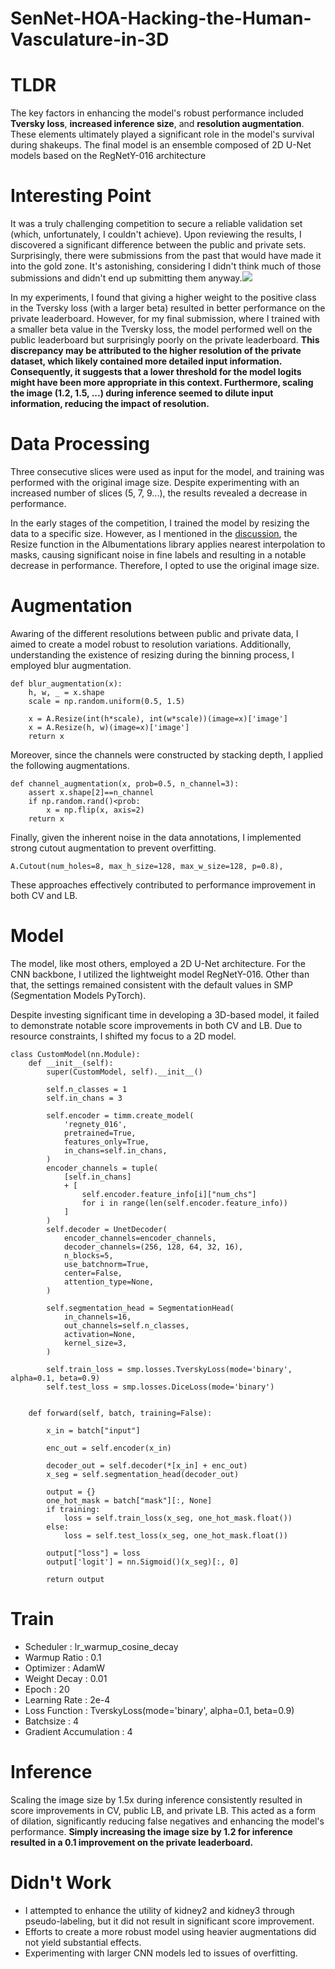 # SenNet-HOA-Hacking-the-Human-Vasculature-in-3D

# TLDR
The key factors in enhancing the model's robust performance included **Tversky loss**, **increased inference size**, and **resolution augmentation**. These elements ultimately played a significant role in the model's survival during shakeups. The final model is an ensemble composed of 2D U-Net models based on the RegNetY-016 architecture

# Interesting Point
It was a truly challenging competition to secure a reliable validation set (which, unfortunately, I couldn't achieve). Upon reviewing the results, I discovered a significant difference between the public and private sets. Surprisingly, there were submissions from the past that would have made it into the gold zone. It's astonishing, considering I didn't think much of those submissions and didn't end up submitting them anyway.![](https://www.googleapis.com/download/storage/v1/b/kaggle-forum-message-attachments/o/inbox%2F8251891%2F2157a7f85f57cd0c6dde0da031853591%2F2024-02-07%2016-41-53.png?generation=1707291854652849&alt=media)

In my experiments, I found that giving a higher weight to the positive class in the Tversky loss (with a larger beta) resulted in better performance on the private leaderboard. However, for my final submission, where I trained with a smaller beta value in the Tversky loss, the model performed well on the public leaderboard but surprisingly poorly on the private leaderboard. **This discrepancy may be attributed to the higher resolution of the private dataset, which likely contained more detailed input information. Consequently, it suggests that a lower threshold for the model logits might have been more appropriate in this context. Furthermore, scaling the image (1.2, 1.5, ...) during inference seemed to dilute input information, reducing the impact of resolution.**

# Data Processing
Three consecutive slices were used as input for the model, and training was performed with the original image size. Despite experimenting with an increased number of slices (5, 7, 9...), the results revealed a decrease in performance.

In the early stages of the competition, I trained the model by resizing the data to a specific size. However, as I mentioned in the [discussion](https://www.kaggle.com/competitions/blood-vessel-segmentation/discussion/463121), the Resize function in the Albumentations library applies nearest interpolation to masks, causing significant noise in fine labels and resulting in a notable decrease in performance. Therefore, I opted to use the original image size.

# Augmentation
Awaring of the different resolutions between public and private data, I aimed to create a model robust to resolution variations. Additionally, understanding the existence of resizing during the binning process, I employed blur augmentation. 

    def blur_augmentation(x):
        h, w, _ = x.shape
        scale = np.random.uniform(0.5, 1.5)

        x = A.Resize(int(h*scale), int(w*scale))(image=x)['image']
        x = A.Resize(h, w)(image=x)['image']
        return x

Moreover, since the channels were constructed by stacking depth, I applied the following augmentations.

    def channel_augmentation(x, prob=0.5, n_channel=3):
        assert x.shape[2]==n_channel
        if np.random.rand()<prob:
            x = np.flip(x, axis=2)
        return x

Finally, given the inherent noise in the data annotations, I implemented strong cutout augmentation to prevent overfitting.

    A.Cutout(num_holes=8, max_h_size=128, max_w_size=128, p=0.8),

These approaches effectively contributed to performance improvement in both CV and LB.


# Model
The model, like most others, employed a 2D U-Net architecture. For the CNN backbone, I utilized the lightweight model RegNetY-016. Other than that, the settings remained consistent with the default values in SMP (Segmentation Models PyTorch).

Despite investing significant time in developing a 3D-based model, it failed to demonstrate notable score improvements in both CV and LB. Due to resource constraints, I shifted my focus to a 2D model.

    class CustomModel(nn.Module):
        def __init__(self):
            super(CustomModel, self).__init__()

            self.n_classes = 1
            self.in_chans = 3

            self.encoder = timm.create_model(
                'regnety_016',
                pretrained=True,
                features_only=True,
                in_chans=self.in_chans,
            )
            encoder_channels = tuple(
                [self.in_chans]
                + [
                    self.encoder.feature_info[i]["num_chs"]
                    for i in range(len(self.encoder.feature_info))
                ]
            )
            self.decoder = UnetDecoder(
                encoder_channels=encoder_channels,
                decoder_channels=(256, 128, 64, 32, 16),
                n_blocks=5,
                use_batchnorm=True,
                center=False,
                attention_type=None,
            )

            self.segmentation_head = SegmentationHead(
                in_channels=16,
                out_channels=self.n_classes,
                activation=None,
                kernel_size=3,
            )

            self.train_loss = smp.losses.TverskyLoss(mode='binary', alpha=0.1, beta=0.9)
            self.test_loss = smp.losses.DiceLoss(mode='binary')


        def forward(self, batch, training=False):

            x_in = batch["input"]

            enc_out = self.encoder(x_in)

            decoder_out = self.decoder(*[x_in] + enc_out)
            x_seg = self.segmentation_head(decoder_out)

            output = {}
            one_hot_mask = batch["mask"][:, None]
            if training:
                loss = self.train_loss(x_seg, one_hot_mask.float())
            else:
                loss = self.test_loss(x_seg, one_hot_mask.float())

            output["loss"] = loss
            output['logit'] = nn.Sigmoid()(x_seg)[:, 0]

            return output

# Train

* Scheduler : lr_warmup_cosine_decay 
* Warmup Ratio : 0.1
* Optimizer : AdamW 
* Weight Decay : 0.01
* Epoch : 20
* Learning Rate : 2e-4
* Loss Function : TverskyLoss(mode='binary', alpha=0.1, beta=0.9)
* Batchsize : 4
* Gradient Accumulation : 4

# Inference
Scaling the image size by 1.5x during inference consistently resulted in score improvements in CV, public LB, and private LB. This acted as a form of dilation, significantly reducing false negatives and enhancing the model's performance. **Simply increasing the image size by 1.2 for inference resulted in a 0.1 improvement on the private leaderboard.**

# Didn't Work
* I attempted to enhance the utility of kidney2 and kidney3 through pseudo-labeling, but it did not result in significant score improvement.
* Efforts to create a more robust model using heavier augmentations did not yield substantial effects.
* Experimenting with larger CNN models led to issues of overfitting.
